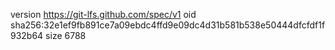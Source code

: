 version https://git-lfs.github.com/spec/v1
oid sha256:32e1ef9fb891ce7a09ebdc4ffd9e09dc4d31b581b538e50444dfcfdf1f932b64
size 6788

